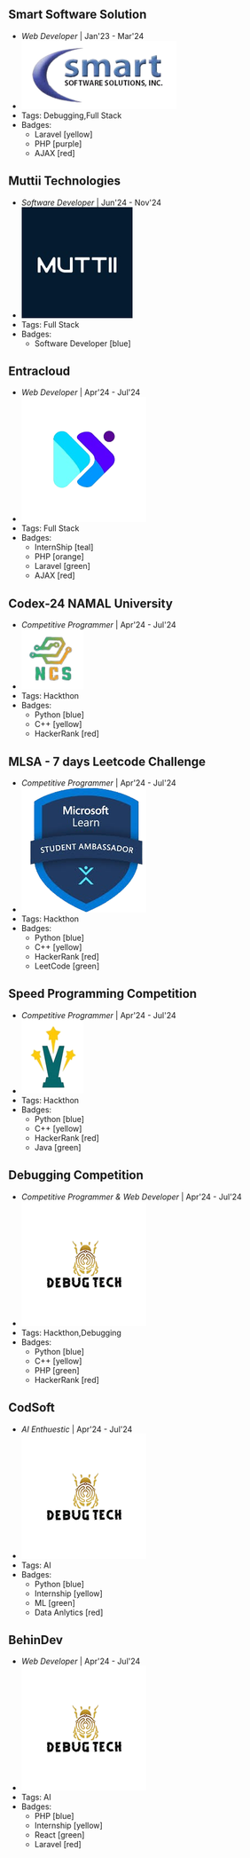 ## Smart Software Solution
- _Web Developer_ | Jan'23 - Mar'24
- ![logo512](../assets/ss.png)
- Tags: Debugging,Full Stack
- Badges:
  - Laravel [yellow]
  - PHP [purple]
  - AJAX [red]


## Muttii Technologies
- _Software Developer_ | Jun'24 - Nov'24
- ![mutti](../assets/mutti.jpeg)
- Tags: Full Stack
- Badges:
  - Software Developer [blue]


## Entracloud
- _Web Developer_ | Apr'24 - Jul'24
- ![Entracloud](../assets/entra-logo.png)
- Tags: Full Stack
- Badges:
  - InternShip [teal]
  - PHP [orange]
  - Laravel [green]
  - AJAX [red]


## Codex-24 NAMAL University
- _Competitive Programmer_ | Apr'24 - Jul'24
- ![Entracloud](../assets/codex.png)
- Tags: Hackthon
- Badges:
  - Python [blue]
  - C++ [yellow]
  - HackerRank [red]
  

## MLSA - 7 days Leetcode Challenge
- _Competitive Programmer_ | Apr'24 - Jul'24
- ![Entracloud](../assets/mlsa.png)
- Tags: Hackthon
- Badges:
  - Python [blue]
  - C++ [yellow]
  - HackerRank [red]
  - LeetCode [green]


## Speed Programming Competition
- _Competitive Programmer_ | Apr'24 - Jul'24
- ![Entracloud](../assets/speed.png)
- Tags: Hackthon
- Badges:
  - Python [blue]
  - C++ [yellow]
  - HackerRank [red]
  - Java [green]


## Debugging Competition
- _Competitive Programmer & Web Developer_ | Apr'24 - Jul'24
- ![Entracloud](../assets/debug.png)
- Tags: Hackthon,Debugging
- Badges:
  - Python [blue]
  - C++ [yellow]
  - PHP [green]
  - HackerRank [red]

  
## CodSoft
- _AI Enthuestic_ | Apr'24 - Jul'24
- ![CodSoft](../assets/debug.png)
- Tags: AI
- Badges:
  - Python [blue]
  - Internship [yellow]
  - ML [green]
  - Data Anlytics [red]


## BehinDev
- _Web Developer_ | Apr'24 - Jul'24
- ![BehinDev](../assets/debug.png)
- Tags: AI
- Badges:
  - PHP [blue]
  - Internship [yellow]
  - React [green]
  - Laravel [red]